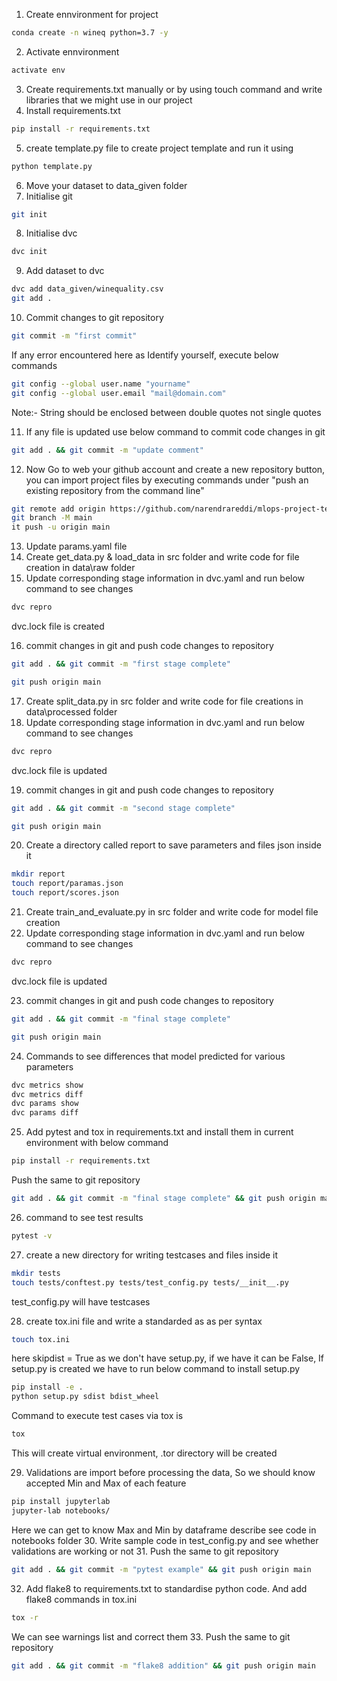 1. Create ennvironment for project
```bash
conda create -n wineq python=3.7 -y
```
2. Activate ennvironment
```bash
activate env
```
3. Create requirements.txt manually or by using touch command and write libraries that we might use in our project
4. Install requirements.txt
```bash
pip install -r requirements.txt
```
5. create template.py file to create project template and run it using 
```bash
python template.py
```
6. Move your dataset to data_given folder
7. Initialise git
```bash
git init
```
8. Initialise dvc
```bash
dvc init 
```
9. Add dataset to dvc
```bash
dvc add data_given/winequality.csv
git add .
```
10. Commit changes to git repository
```bash
git commit -m "first commit"
```
If any error encountered here as Identify yourself, execute below commands
```bash
git config --global user.name "yourname"
git config --global user.email "mail@domain.com"
```
Note:- String should be enclosed between double quotes not single quotes

11. If any file is updated use below command to commit code changes in git
```bash
git add . && git commit -m "update comment"
```
12. Now Go to web your github account and create a new repository button, you can import project files by executing commands under "push an existing repository from the command line"
```bash
git remote add origin https://github.com/narendrareddi/mlops-project-template.git
git branch -M main
it push -u origin main
```
13. Update params.yaml file
14. Create get_data.py & load_data in src folder and write code for file creation in data\raw folder
15. Update corresponding stage information in dvc.yaml and run below command to see changes
```bash
dvc repro
```
dvc.lock file is created

16. commit changes in git and push code changes to repository 
```bash
git add . && git commit -m "first stage complete"
```
```bash
git push origin main
```
17. Create split_data.py in src folder and write code for file creations in data\processed folder
18. Update corresponding stage information in dvc.yaml and run below command to see changes
```bash
dvc repro
```
dvc.lock file is updated

19. commit changes in git and push code changes to repository 
```bash
git add . && git commit -m "second stage complete"
```
```bash
git push origin main
```
20. Create a directory called report to save parameters and files json inside it
```bash
mkdir report
touch report/paramas.json
touch report/scores.json
```
21. Create train_and_evaluate.py in src folder and write code for model file creation
22. Update corresponding stage information in dvc.yaml and run below command to see changes
```bash
dvc repro
```
dvc.lock file is updated

23. commit changes in git and push code changes to repository 
```bash
git add . && git commit -m "final stage complete"
```
```bash
git push origin main
```
24. Commands to see differences that model predicted for various parameters
```bash
dvc metrics show
dvc metrics diff
dvc params show
dvc params diff
```
25. Add pytest and tox in requirements.txt and install them in current environment with below command
```bash
pip install -r requirements.txt
```
Push the same to git repository
```bash
git add . && git commit -m "final stage complete" && git push origin main
```
26. command to see test results
```bash
pytest -v
```
27. create a new directory for writing testcases and files inside it
```bash
mkdir tests
touch tests/conftest.py tests/test_config.py tests/__init__.py
```
test_config.py will have testcases 

28. create tox.ini file and write a standarded as as per syntax
```bash
touch tox.ini
```
here skipdist = True as we don't have setup.py, if we have it can be False,
If setup.py is created we have to run below command to install setup.py
```bash
pip install -e . 
python setup.py sdist bdist_wheel
```
Command to execute test cases via tox is 
```bash
tox
```
This will create virtual environment, .tor directory will be created

29. Validations are import before processing the data, So we should know accepted Min and Max of each feature
```bash
pip install jupyterlab
jupyter-lab notebooks/
```
Here we can get to know Max and Min by dataframe describe  see code in notebooks folder
30. Write sample code in test_config.py and see whether validations are working or not
31. Push the same to git repository
```bash
git add . && git commit -m "pytest example" && git push origin main
```
32. Add flake8 to requirements.txt to standardise python code. And add flake8 commands in tox.ini
```bash
tox -r
```
We can see warnings list and correct them
33.  Push the same to git repository
```bash
git add . && git commit -m "flake8 addition" && git push origin main
```


